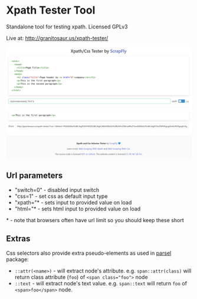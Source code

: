 # Xpath Tester Tool

Standalone tool for testing xpath. Licensed GPLv3

Live at: http://granitosaur.us/xpath-tester/

![screenshot](/screenshot.png)

## Url parameters

- "switch=0" - disabled input switch
- "css=1" - set css as default input type  
- "xpath=<base64 text>"\* - sets input to provided value on load
- "html=<base64 text>"\* - sets html input to provided value on load

\* - note that browsers often have url limit so you should keep these short

## Extras

Css selectors also provide extra pseudo-elements as used in [parsel] package:

- `::attr(<name>)` - will extract node's attribute. e.g. `span::attr(class)` will return class attribute (`foo`) of `<span class="foo">` node
- `::text` - will extract node's text value. e.g. `span::text` will return `foo` of `<span>foo</span>` node.
 
[parsel]: https://github.com/scrapy/parsel
